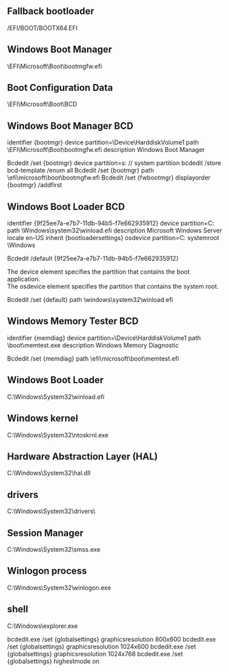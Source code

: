 ##  Fallback bootloader
 /EFI/BOOT/BOOTX64.EFI


##  Windows Boot Manager
\EFI\Microsoft\Boot\bootmgfw.efi


## Boot Configuration Data 
\EFI\Microsoft\Boot\BCD


## Windows Boot Manager BCD

identifier              {bootmgr}
device                  partition=\Device\HarddiskVolume1
path                    \EFI\Microsoft\Boot\bootmgfw.efi
description             Windows Boot Manager

Bcdedit /set {bootmgr} device partition=s:     // system partition 
bcdedit /store bcd-template /enum all
Bcdedit /set {bootmgr} path \efi\microsoft\boot\bootmgfw.efi
Bcdedit /set {fwbootmgr} displayorder {bootmgr} /addfirst

## Windows Boot Loader BCD

identifier              {9f25ee7a-e7b7-11db-94b5-f7e662935912}
device                  partition=C:
path                    \Windows\system32\winload.efi
description             Microsoft Windows Server
locale                  en-US
inherit                 {bootloadersettings}
osdevice                partition=C:
systemroot              \Windows

Bcdedit /default {9f25ee7a-e7b7-11db-94b5-f7e662935912}

The device element specifies the partition that contains the boot application.     
The osdevice element specifies the partition that contains the system root. 

Bcdedit /set {default} path \windows\system32\winload.efi

## Windows Memory Tester BCD

identifier              {memdiag}
device                  partition=\Device\HarddiskVolume1
path                    \boot\memtest.exe
description             Windows Memory Diagnostic

Bcdedit /set {memdiag} path \efi\microsoft\boot\memtest.efi




##  Windows Boot Loader 
C:\Windows\System32\winload.efi

##  Windows kernel 
C:\Windows\System32\ntoskrnl.exe

##  Hardware Abstraction Layer (HAL) 
C:\Windows\System32\hal.dll

##  drivers
C:\Windows\System32\drivers\ 

##  Session Manager 
C:\Windows\System32\smss.exe

## Winlogon process 
C:\Windows\System32\winlogon.exe

## shell
C:\Windows\explorer.exe




bcdedit.exe /set {globalsettings} graphicsresolution 800x600
bcdedit.exe /set {globalsettings} graphicsresolution 1024x600
bcdedit.exe /set {globalsettings} graphicsresolution 1024x768
bcdedit.exe /set {globalsettings} highestmode on


